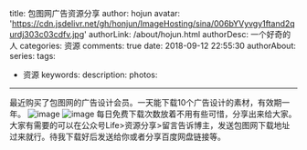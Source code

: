 title: 包图网广告资源分享
author: hojun
avatar: 'https://cdn.jsdelivr.net/gh/honjun/ImageHosting/sina/006bYVyvgy1ftand2qurdj303c03cdfv.jpg'
authorLink: /about/hojun.html
authorDesc: 一个好奇的人
categories: 资源
comments: true
date: 2018-09-12 22:55:30
authorAbout:
series:
tags:
 - 资源
keywords:
description:
photos:
---
最近购买了包图网的广告设计会员。一天能下载10个广告设计的素材，有效期一年。
![image](https://cdn.jsdelivr.net/gh/honjun/ImageHosting/sina/006bYVyvgy1fv88y3htggj30z10iiaol.jpg)
![image](https://cdn.jsdelivr.net/gh/honjun/ImageHosting/sina/006bYVyvgy1fv88z5bos5j311y0lcni9.jpg)
每日免费下载次数放着不用有些可惜，分享出来给大家。
大家有需要的可以在公众号Life>资源分享>留言告诉博主，发送包图网下载地址过来就行。待我下载好后发送给你或者分享百度网盘链接等。